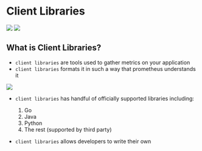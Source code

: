 # Client Libraries

<img src="https://user-images.githubusercontent.com/6856382/222349107-6617e857-eb92-44ea-a1f7-40d3e047a508.png">


<img src="https://user-images.githubusercontent.com/6856382/222349205-34f54b9c-9ac0-42e6-a383-8093a1ce6822.png">


## What is Client Libraries?

- `client libraries` are tools used to gather metrics on your application
- `client libraries` formats it in such a way that prometheus understands it

<img src="https://user-images.githubusercontent.com/6856382/222349732-690f43a7-d381-43f1-9602-e0791be5fd1b.png">

- `client libraries` has handful of officially supported libraries including:
    1. Go
    2. Java
    3. Python
    4. The rest (supported by third party)

- `client libraries` allows developers to write their own


#